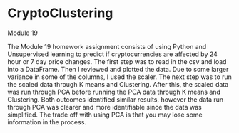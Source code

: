 # CryptoClustering
Module 19

The Module 19 homework assignment consists of using Python and Unsupervised learning to predict if cryptocurrencies are affected by 24 hour or 7 day price changes. The first step was to read in the csv and load into a DataFrame. Then I reviewed and plotted the data. Due to some larger variance in some of the columns, I used the scaler. The next step was to run the scaled data through K means and Clustering. After this, the scaled data was run through PCA before running the PCA data through K means and Clustering. Both outcomes identified similar results, however the data run through PCA was clearer and more identifiable since the data was simplified. The trade off with using PCA is that you may lose some information in the process. 
